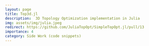 ```yaml
---
layout: page
title: Top3d.jl
description:  3D Topology Optimization implementation in Julia
img: assets/img/julia.jpeg
redirect: https://github.com/JuliaTopOpt/SimpleTopOpt.jl/pull/13
importance: 4
category: Side Work (code snippets)
---
```


